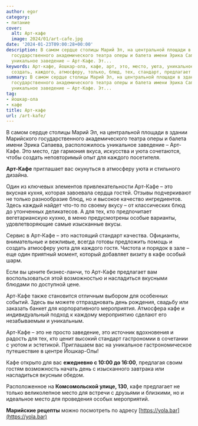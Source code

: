 ```yaml
---
author: egor
category:
- питание
cover:
  alt: Арт-кафе
  image: 2024/01/art-cafe.jpg
date: '2024-01-23T09:00:28+00:00'
description: В самом сердце столицы Марий Эл, на центральной площади в здании Марийского
  государственного академического театра оперы и балета имени Эрика Сапаева, расположилось
  уникальное заведение – Арт-Кафе. Эт...
keywords: Арт-кафе, йошкар-ола, кафе, арт, это, место, уюта, уникальное, заведение,
  создать, каждого, атмосферу, только, блюд, тех, стандарт, предлагает
summary: В самом сердце столицы Марий Эл, на центральной площади в здании Марийского
  государственного академического театра оперы и балета имени Эрика Сапаева, расположилось
  уникальное заведение – Арт-Кафе. Эт...
tag:
- йошкар-ола
- кафе
title: Арт-кафе
url: /art-kafe/
---
```


В самом сердце столицы Марий Эл, на центральной площади в здании Марийского государственного академического театра оперы и балета имени Эрика Сапаева, расположилось уникальное заведение – Арт-Кафе. Это место, где гармония вкуса, искусства и уюта сочетаются, чтобы создать неповторимый опыт для каждого посетителя.

**Арт-Кафе** приглашает вас окунуться в атмосферу уюта и стильного дизайна.

Один из ключевых элементов привлекательности Арт-Кафе – это вкусная кухня, которая завоевала сердца гостей. Отзывы подчеркивают не только разнообразие блюд, но и высокое качество ингредиентов. Здесь каждый найдет что-то по своему вкусу – от классических блюд до утонченных деликатесов. А для тех, кто предпочитает вегетарианскую кухню, в меню предусмотрены особые варианты, удовлетворяющие самые изысканные вкусы.

Сервис в Арт-Кафе – это настоящий стандарт качества. Официанты, внимательные и вежливые, всегда готовы предложить помощь и создать атмосферу уюта для каждого гостя. Чистота и порядок в зале – еще один приятный момент, который добавляет визиту в кафе особый шарм.

Если вы цените бизнес-ланчи, то Арт-Кафе предлагает вам воспользоваться этой возможностью и насладиться вкусными блюдами по доступной цене.

Арт-Кафе также становится отличным выбором для особенных событий. Здесь вы можете отпраздновать день рождения, свадьбу или заказать банкет для корпоративного мероприятия. Атмосфера кафе и индивидуальный подход к каждому мероприятию сделают его незабываемым и уникальным.

Арт-Кафе – это не просто заведение, это источник вдохновения и радость для тех, кто ценит высокий стандарт гастрономии в сочетании с уютом и эстетикой. Приглашаем вас на уникальное гастрономическое путешествие в центре Йошкар-Олы!

Кафе открыто для вас **ежедневно с 10:00 до 16:00**, предлагая своим гостям возможность начать день с изысканного завтрака или насладиться вкусным обедом.

Расположенное на **Комсомольской улице, 130**, кафе предлагает не только великолепное место для встречи с друзьями и близкими, но и идеальное место для проведения особых мероприятий.

**Марийские рецепты** можно посмотреть по адресу [https://yola.bar](https://yola.bar)
